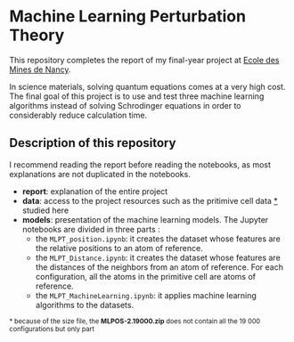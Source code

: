 # Machine Learning Perturbation Theory

This repository completes the report of my final-year project at [Ecole des Mines de Nancy](https://mines-nancy.univ-lorraine.fr/formation/ingenieur-civil-mines-icm/).

In science materials, solving quantum equations comes at a very high cost. The final goal of this project is to use and test three machine learning algorithms instead of solving Schrodinger equations in order to considerably reduce calculation time.

## Description of this repository

I recommend reading the report before reading the notebooks, as most explanations are not duplicated in the notebooks.
* **report**: explanation of the entire project  
* **data**: access to the project resources such as the pritimive cell data <a href="#section1">*</a> studied here
* **models**: presentation of the machine learning models. The Jupyter notebooks are divided in three parts :
  * the `MLPT_position.ipynb`: it creates the dataset whose features are the relative positions to an atom of reference.
  * the `MLPT_Distance.ipynb`: it creates the dataset whose features are the distances of the neighbors from an atom of reference. For each configuration, all the atoms in the primitive cell are atoms of reference.
  * the `MLPT_MachineLearning.ipynb`: it applies machine learning algorithms to the datasets.


<small> * because of the size file, the **MLPOS-2.19000.zip** does not contain all the 19 000 configurations but only part </small>
